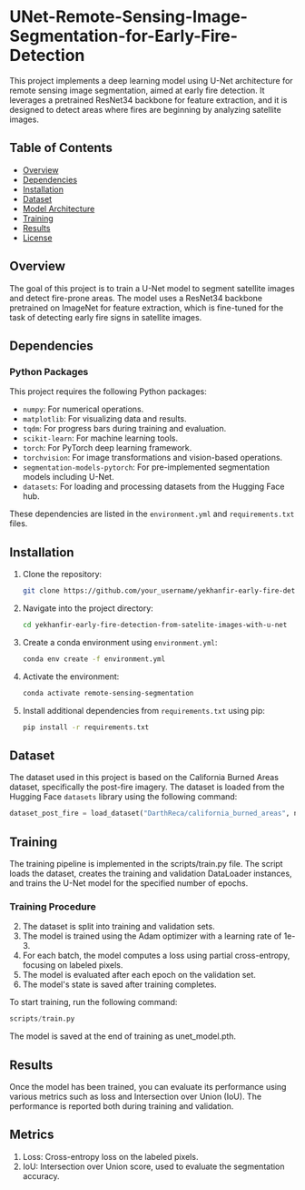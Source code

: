 # UNet-Remote-Sensing-Image-Segmentation-for-Early-Fire-Detection

This project implements a deep learning model using U-Net architecture for remote sensing image segmentation, aimed at early fire detection. It leverages a pretrained ResNet34 backbone for feature extraction, and it is designed to detect areas where fires are beginning by analyzing satellite images.

## Table of Contents
- [Overview](#overview)
- [Dependencies](#dependencies)
- [Installation](#installation)
- [Dataset](#dataset)
- [Model Architecture](#model-architecture)
- [Training](#training)
- [Results](#results)
- [License](#license)

## Overview

The goal of this project is to train a U-Net model to segment satellite images and detect fire-prone areas. The model uses a ResNet34 backbone pretrained on ImageNet for feature extraction, which is fine-tuned for the task of detecting early fire signs in satellite images.

## Dependencies

### Python Packages

This project requires the following Python packages:

- `numpy`: For numerical operations.
- `matplotlib`: For visualizing data and results.
- `tqdm`: For progress bars during training and evaluation.
- `scikit-learn`: For machine learning tools.
- `torch`: For PyTorch deep learning framework.
- `torchvision`: For image transformations and vision-based operations.
- `segmentation-models-pytorch`: For pre-implemented segmentation models including U-Net.
- `datasets`: For loading and processing datasets from the Hugging Face hub.

These dependencies are listed in the `environment.yml` and `requirements.txt` files.

## Installation

1. Clone the repository:

    ```bash
    git clone https://github.com/your_username/yekhanfir-early-fire-detection-from-satelite-images-with-u-net.git
    ```

2. Navigate into the project directory:

    ```bash
    cd yekhanfir-early-fire-detection-from-satelite-images-with-u-net
    ```

3. Create a conda environment using `environment.yml`:

    ```bash
    conda env create -f environment.yml
    ```

4. Activate the environment:

    ```bash
    conda activate remote-sensing-segmentation
    ```

5. Install additional dependencies from `requirements.txt` using pip:

    ```bash
    pip install -r requirements.txt
    ```

## Dataset

The dataset used in this project is based on the California Burned Areas dataset, specifically the post-fire imagery. The dataset is loaded from the Hugging Face `datasets` library using the following command:

```python
dataset_post_fire = load_dataset("DarthReca/california_burned_areas", name="post-fire")
```


## Training
The training pipeline is implemented in the scripts/train.py file. The script loads the dataset, creates the training and validation DataLoader instances, and trains the U-Net model for the specified number of epochs.
### Training Procedure
2. The dataset is split into training and validation sets.
3. The model is trained using the Adam optimizer with a learning rate of 1e-3.
4. For each batch, the model computes a loss using partial cross-entropy, focusing on labeled pixels.
5. The model is evaluated after each epoch on the validation set.
6. The model's state is saved after training completes.
   
To start training, run the following command:

```python
scripts/train.py
```

The model is saved at the end of training as unet_model.pth.

## Results
Once the model has been trained, you can evaluate its performance using various metrics such as loss and Intersection over Union (IoU). The performance is reported both during training and validation.

## Metrics
1. Loss: Cross-entropy loss on the labeled pixels.
2. IoU: Intersection over Union score, used to evaluate the segmentation accuracy.
